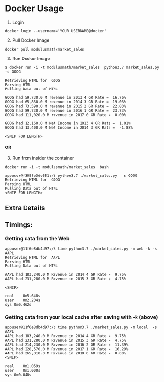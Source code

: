 # Docker Usage 
1. Login
```
docker login --username='YOUR_USERNAME@docker'
```
2. Pull Docker Image 
```
docker pull modulusmath/market_sales
```
3. Run Docker Image 
```
$ docker run -i -t modulusmath/market_sales  python3.7 market_sales.py  -s GOOG

Retrieving HTML for  GOOG
Parsing HTML
Pulling Data out of HTML

GOOG had 59,730.0 M revenue in 2013 4 GR Rate =  16.76%
GOOG had 65,830.0 M revenue in 2014 3 GR Rate =  19.03%
GOOG had 73,590.0 M revenue in 2015 2 GR Rate =  22.83%
GOOG had 89,730.0 M revenue in 2016 1 GR Rate =  23.73%
GOOG had 111,020.0 M revenue in 2017 0 GR Rate =  0.00%

GOOG had 12,160.0 M Net Income in 2013 4 GR Rate =  1.01%
GOOG had 13,400.0 M Net Income in 2014 3 GR Rate =  -1.88%

<SNIP FOR LENGTH>
```

#### OR ####

3. Run from insider  the container

```
docker run -i -t modulusmath/market_sales  bash

appuser@f308fe3de651:/$ python3.7 ./market_sales.py  -s GOOG 
Retrieving HTML for  GOOG
Parsing HTML
Pulling Data out of HTML
<SNIP FOR LENGTH>
```

## Extra Details

## Timings: 

### Getting data from the Web

```
appuser@11f6e8db4d97:/$ time python3.7 ./market_sales.py -m web -k -s AAPL
Retrieving HTML for  AAPL
Parsing HTML
Pulling Data out of HTML

AAPL had 183,240.0 M Revenue in 2014 4 GR Rate =  9.75%
AAPL had 231,280.0 M Revenue in 2015 3 GR Rate =  4.75%

<SNIP>

real	0m5.648s
user	0m2.204s
sys	0m0.462s
```

### Getting data from your local cache after saving with -k (above)

```
appuser@11f6e8db4d97:/$ time python3.7 ./market_sales.py -m local  -s AAPL
AAPL had 183,240.0 M Revenue in 2014 4 GR Rate =  9.75%
AAPL had 231,280.0 M Revenue in 2015 3 GR Rate =  4.75%
AAPL had 214,230.0 M Revenue in 2016 2 GR Rate =  11.39%
AAPL had 228,570.0 M Revenue in 2017 1 GR Rate =  16.29%
AAPL had 265,810.0 M Revenue in 2018 0 GR Rate =  0.00%
<SNIP>

real	0m1.059s
user	0m1.000s
sys	0m0.048s
```
